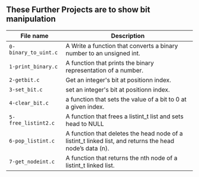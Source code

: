 ## These Further Projects are to show bit manipulation

|File name | Description |
|----------|-------------|
| `0-binary_to_uint.c` | A Write a function that converts a binary number to an unsigned int.|
| `1-print_binary.c` | A function that prints the binary representation of a number.|
| `2-getbit.c` |Get an integer's bit at positionn index. |
| `3-set_bit.c` | set an integer's bit at positionn index. |
| `4-clear_bit.c` |  a function that sets the value of a bit to 0 at a given index. |
| `5-free_listint2.c` | A function that frees a listint_t list and sets head to NULL |
| `6-pop_listint.c` | A function that deletes the head node of a listint_t linked list, and returns the head node’s data (n). |
| `7-get_nodeint.c` | A function that returns the nth node of a listint_t linked list. |
